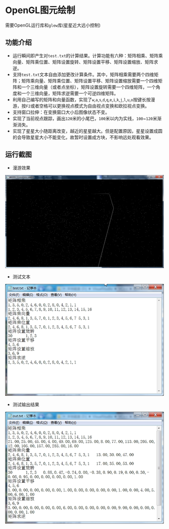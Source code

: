 # OpenGL图元绘制

需要OpenGL运行库和`glew`库(星星近大远小控制)

## 功能介绍
* 运行瞬间即产生对`test.txt`的计算结果。计算功能有六种：矩阵相乘、矩阵乘向量、矩阵乘位置、矩阵设置旋转、矩阵设置平移、矩阵设置缩放、矩阵求逆。
* 支持`test.txt`文本自由添加更改计算条件。其中，矩阵相乘需要两个四维矩阵；矩阵乘向量、矩阵乘位置、矩阵设置平移、矩阵设置缩放需要一个四维矩阵和一个三维向量（或者点坐标），矩阵设置旋转需要一个四维矩阵，一个角度和一个三维向量，矩阵求逆需要一个可逆四维矩阵。
* 利用自己编写的矩阵和向量函数，实现了`w`,`a`,`s`,`d`,`q`,`e`,`i`,`k`,`j`,`l`,`u`,`o`按键长按漫游，按`F2`或者空格可以更换视点模式为自由视点变换和欧拉视点变换。
* 支持窗口拉伸：在变换窗口大小后图像状态不变。
* 实现了当前视点跟踪，画出`120`米的小尾巴，`100`米以内为实线，`100`~`120`米渐渐消失。
* 实现了星星大小随距离改变，越近的星星越大。但是配置原因，星星设置成圆的会导致星星大小不能变化，故暂时设置成方块，不影响远处观看效果。

## 运行截图
* 漫游效果

![](https://github.com/xuchenhao001/BIT-homework/blob/master/Computer%20graphics%20and%20visual%20computing/3/1.jpg)

* 测试文本

![](https://github.com/xuchenhao001/BIT-homework/blob/master/Computer%20graphics%20and%20visual%20computing/3/2.jpg)

* 测试输出结果

![](https://github.com/xuchenhao001/BIT-homework/blob/master/Computer%20graphics%20and%20visual%20computing/3/3.jpg)